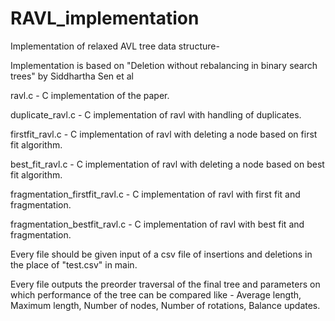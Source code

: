 # RAVL_implementation
Implementation of relaxed AVL tree data structure-

Implementation is based on "Deletion without rebalancing in binary search trees" 
by Siddhartha Sen et al

ravl.c - C implementation of the paper.

duplicate_ravl.c - C implementation of ravl with handling of duplicates.

firstfit_ravl.c - C implementation of ravl with deleting a node based on first fit algorithm.

best_fit_ravl.c - C implementation of ravl with deleting a node based on best fit algorithm.

fragmentation_firstfit_ravl.c - C implementation of ravl with first fit and fragmentation.

fragmentation_bestfit_ravl.c - C implementation of ravl with best fit and fragmentation.

Every file should be given input of a csv file of insertions and deletions in the place of "test.csv" in main.

Every file outputs the preorder traversal of the final tree and parameters on which
performance of the tree can be compared like - Average length, Maximum length, Number of nodes, 
Number of rotations, Balance updates.
